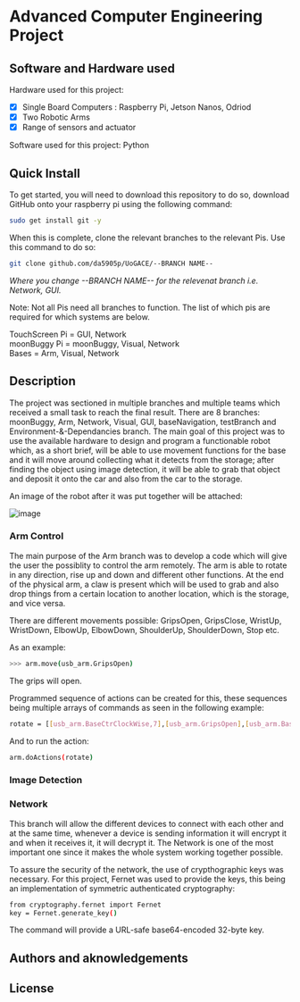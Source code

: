 # Advanced Computer Engineering Project

## Software and Hardware used
Hardware used for this project: 
 - [x] Single Board Computers : Raspberry Pi, Jetson Nanos, Odriod
 - [x] Two Robotic Arms
 - [x] Range of sensors and actuator
                                
Software used for this project: Python

## Quick Install
To get started, you will need to download this repository to do so, download GitHub onto your raspberry pi using the following command:

```bash
sudo get install git -y
```
When this is complete, clone the relevant branches to the relevant Pis. Use this command to do so:
```bash
git clone github.com/da5905p/UoGACE/--BRANCH NAME--
```
*Where you change --BRANCH NAME-- for the relevenat branch i.e. Network, GUI.*

Note: Not all Pis need all branches to function. The list of which pis are required for which systems are below.

TouchScreen Pi = GUI, Network  
moonBuggy Pi = moonBuggy, Visual, Network  
Bases = Arm, Visual, Network  

## Description
The project was sectioned in multiple branches and multiple teams which received a small task to reach the final result. There are 8 branches: moonBuggy, Arm, Network, Visual, GUI, baseNavigation, testBranch and Environment-&-Dependancies branch. The main goal of this project was to use the available hardware to design and program a functionable robot which, as a short brief, will be able to use movement functions for the base and it will move around collecting what it detects from the storage; after finding the object using image detection, it will be able to grab that object and deposit it onto the car and also from the car to the storage. 

An image of the robot after it was put together will be attached:

![image](https://user-images.githubusercontent.com/75362937/112773379-c94b1080-902d-11eb-881e-bcc51d90ea0e.png)

### Arm Control
The main purpose of the Arm branch was to develop a code which will give the user the possiblity to control the arm remotely. The arm is able to rotate in any direction, rise up and down and different other functions. At the end of the physical arm, a claw is present which will be used to grab and also drop things from a certain location to another location, which is the storage, and vice versa.

There are different movements possible: GripsOpen, GripsClose, WristUp, WristDown, ElbowUp, ElbowDown, ShoulderUp, ShoulderDown, Stop etc. 

As an example: 

```bash
>>> arm.move(usb_arm.GripsOpen)
```
The grips will open.

Programmed sequence of actions can be created for this, these sequences being multiple arrays of commands as seen in the following example:

```bash
rotate = [[usb_arm.BaseCtrClockWise,7],[usb_arm.GripsOpen],[usb_arm.BaseClockWise,6.8]]
```

And to run the action: 

```bash
arm.doActions(rotate)
```

### Image Detection

### Network 
This branch will allow the different devices to connect with each other and at the same time, whenever a device is sending information it will encrypt it and when it receives it, it will decrypt it. The Network is one of the most important one since it makes the whole system working together possible. 

To assure the security of the network, the use of crypthographic keys was necessary. For this project, Fernet was used to provide the keys, this being an implementation of symmetric authenticated cryptography:

```bash
from cryptography.fernet import Fernet
key = Fernet.generate_key()
```

The command will provide a URL-safe base64-encoded 32-byte key.

## Authors and aknowledgements

## License
